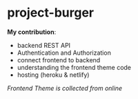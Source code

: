 # project-burger

<b>My contribution</b>: 
* backend REST API
* Authentication and Authorization
* connect frontend to backend
* understanding the frontend theme code
* hosting (heroku & netlify)


*Frontend Theme is collected from online*
